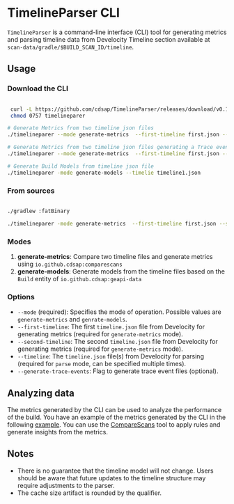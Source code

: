 # TimelineParser CLI

`TimelineParser` is a command-line interface (CLI) tool for generating metrics and parsing timeline data from Develocity Timeline section available at `scan-data/gradle/$BUILD_SCAN_ID/timeline`.

## Usage

### Download the CLI
```sh

 curl -L https://github.com/cdsap/TimelineParser/releases/download/v0.1.1/timelineparser --output timelineparer
 chmod 0757 timelineparer

# Generate Metrics from two timeline json files
./timelineparer --mode generate-metrics  --first-timeline first.json --second-timeline second.json

# Generate Metrics from two timeline json files generating a Trace event file
./timelineparer --mode generate-metrics  --first-timeline first.json --second-timeline second.json --generate-trace-events

# Generate Build Models from timeline json file
./timelineparer -mode generate-models --timelie timeline1.json

```
### From sources
```sh

./gradlew :fatBinary

./timelineparer -mode generate-metrics  --first-timeline first.json --second-timeline second.json
```


### Modes

1. **generate-metrics**: Compare two timeline files and generate metrics using `io.github.cdsap:comparescans`
2. **generate-models**: Generate models from the timeline files based on the `Build` entity of `io.github.cdsap:geapi-data`

### Options

- `--mode` (required): Specifies the mode of operation. Possible values are `generate-metrics` and `genrate-models`.
- `--first-timeline`: The first `timeline.json` file from Develocity for generating metrics (required for `generate-metrics` mode).
- `--second-timeline`: The second `timeline.json` file from Develocity for generating metrics (required for `generate-metrics` mode).
- `--timeline`: The `timeline.json` file(s) from Develocity for parsing (required for `parse` mode, can be specified multiple times).
- `--generate-trace-events`: Flag to generate trace event files (optional).

## Analyzing data
The metrics generated by the CLI can be used to analyze the performance of the build. You have an example of the metrics generated by the CLI in the following [example](resources/metrics-timeline1-timeline2.csv).
You can use the [CompareScans](https://github.com/cdsap/CompareScans) tool to apply rules and generate insights from the metrics.

## Notes
* There is no guarantee that the timeline model will not change. Users should be aware that future updates to the timeline structure may require adjustments to the parser.
* The cache size artifact is rounded by the qualifier.


